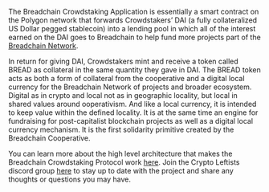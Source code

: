 The Breadchain Crowdstaking Application is essentially a smart contract on the Polygon network that forwards Crowdstakers’ DAI (a fully collateralized US Dollar pegged stablecoin) into a lending pool in which all of the interest earned on the DAI goes to Breadchain to help fund more projects part of the [Breadchain Network](https://breadcha.in/projects).

In return for giving DAI, Crowdstakers mint and receive a token called BREAD as collateral in the same quantity they gave in DAI. The BREAD token acts as both a form of collateral from the
cooperative and a digital local currency for the Breadchain Network of projects and broader ecosystem. Digital as in crypto and local not as in geographic locality, but local in shared values around ooperativism. And like a local currency, it is intended to keep value within the defined locality. It is at the same time an engine for fundraising for post-capitalist blockchain projects as well as a digital local currency mechanism. It is the first solidarity primitive created by the Breadchain Cooperative.

You can learn more about the high level architecture that makes the Breadchain Crowdstaking Protocol work
[here](https://breadcha.in/blog/3). Join the Crypto Leftists discord group [here](https://discord.gg/ezt7JDjUSW) to stay up to date with the project and share any thoughts or questions you may have.
